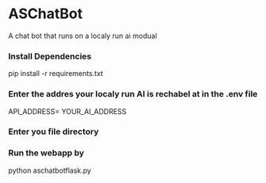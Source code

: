 # ASChatBot
A chat bot that runs on a localy run ai modual 
### Install Dependencies
pip install -r requirements.txt

### Enter the addres your localy run AI is rechabel at in the .env file

API_ADDRESS= YOUR_AI_ADDRESS

### Enter you file directory 

### Run the webapp by 

python aschatbotflask.py











